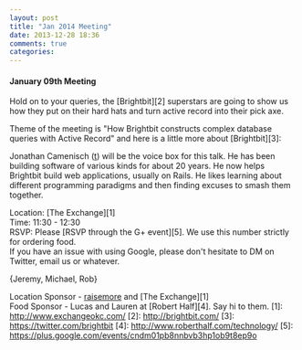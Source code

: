 ```yaml
---
layout: post
title: "Jan 2014 Meeting"
date: 2013-12-28 18:36
comments: true
categories: 
---
```

#### January 09th Meeting

Hold on to your queries, the [Brightbit][2] superstars are going to show us how they put on their hard hats and turn active record into their pick axe.

Theme of the meeting is "How Brightbit constructs complex database queries with Active Record" and here is a little more about [Brightbit][3]:

Jonathan Camenisch ([t][]) will be the voice box for this talk. He has been building software of various kinds for about 20 years. He now helps Brightbit build web applications, usually on Rails. He likes learning about different programming paradigms and then finding excuses to smash them together.

Location: [The Exchange][1]  
Time: 11:30 - 12:30  
RSVP: Please [RSVP through the G+ event][5]. We use this number strictly for ordering food.  
If you have an issue with using Google, please don't hesitate to DM on Twitter, email us or whatever.

{Jeremy, Michael, Rob}

Location Sponsor - [raisemore][] and [The Exchange][1]  
Food Sponsor - Lucas and Lauren at [Robert Half][4]. Say hi to them.
[1]: http://www.exchangeokc.com/
[2]: http://brightbit.com/
[3]: https://twitter.com/brightbit
[4]: http://www.roberthalf.com/technology/
[5]: https://plus.google.com/events/cndm01pb8nnbvb3hp1ob9t8ep9o

[raisemore]: http://raisemore.com "raisemore"
[t]: https://twitter.com/jCamenisch